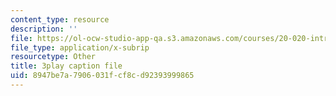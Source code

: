 ```yaml
---
content_type: resource
description: ''
file: https://ol-ocw-studio-app-qa.s3.amazonaws.com/courses/20-020-introduction-to-biological-engineering-design-spring-2009/8947be7a7906031fcf8cd92393999865_MvXC1dUDxkg.srt
file_type: application/x-subrip
resourcetype: Other
title: 3play caption file
uid: 8947be7a-7906-031f-cf8c-d92393999865
---
```

